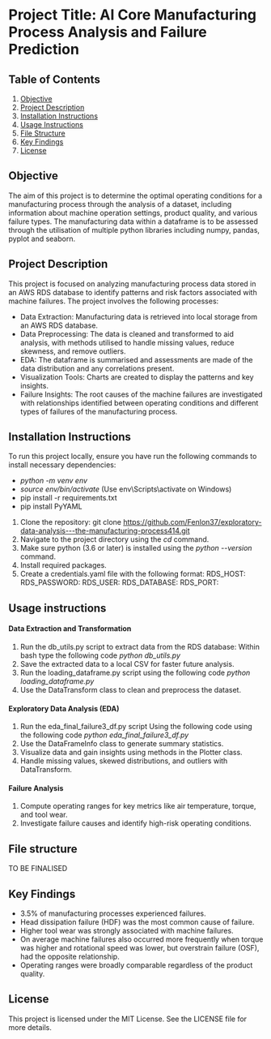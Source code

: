 # Project Title: AI Core Manufacturing Process Analysis and Failure Prediction

## Table of Contents
1. [Objective](#objective)
2. [Project Description](#project-description)
3. [Installation Instructions](#installation-instructions)
4. [Usage Instructions](#usage-instructions)
5. [File Structure](#file-structure)
6. [Key Findings](#key-findings)
7. [License](#license)

## Objective
The aim of this project is to determine the optimal operating conditions for a manufacturing process through the analysis of a dataset, including information about machine operation settings, product quality, and various failure types. The manufacturing data within a dataframe is to be assessed through the utilisation of multiple python libraries including numpy, pandas, pyplot and seaborn. 

## Project Description
This project is focused on analyzing manufacturing process data stored in an AWS RDS database to identify patterns and risk factors associated with machine failures. The project involves the following processes:
- Data Extraction: Manufacturing data is retrieved into local storage from an AWS RDS database.
- Data Preprocessing: The data is cleaned and transformed to aid analysis, with methods utilised to handle missing values, reduce skewness, and remove outliers.
- EDA: The dataframe is summarised and assessments are made of the data distribution and any correlations present.
- Visualization Tools: Charts are created to display the patterns and key insights.
- Failure Insights: The root causes of the machine failures are investigated with relationships identified between operating conditions and different types of failures of the manufacturing process.

## Installation Instructions
To run this project locally, ensure you have run the following commands to install necessary dependencies: 
- *python -m venv env*
- *source env/bin/activate* (Use env\Scripts\activate on Windows)
- pip install -r requirements.txt
- pip install PyYAML

1. Clone the repository: git clone https://github.com/Fenlon37/exploratory-data-analysis---the-manufacturing-process414.git
2. Navigate to the project directory using the *cd* command.
3. Make sure python (3.6 or later) is installed using the *python --version* command.
4. Install required packages.
5. Create a credentials.yaml file with the following format:
RDS_HOST: 
RDS_PASSWORD: 
RDS_USER: 
RDS_DATABASE: 
RDS_PORT: 

## Usage instructions
#### Data Extraction and Transformation
1. Run the db_utils.py script to extract data from the RDS database: Within bash type the following code *python db_utils.py*
2. Save the extracted data to a local CSV for faster future analysis.
3. Run the loading_dataframe.py script using the following code *python loading_dataframe.py*
4. Use the DataTransform class to clean and preprocess the dataset.
#### Exploratory Data Analysis (EDA)
1. Run the eda_final_failure3_df.py script Using the following code using the following code *python eda_final_failure3_df.py*
2. Use the DataFrameInfo class to generate summary statistics.
3. Visualize data and gain insights using methods in the Plotter class.
4. Handle missing values, skewed distributions, and outliers with DataTransform.
#### Failure Analysis
1. Compute operating ranges for key metrics like air temperature, torque, and tool wear.
2. Investigate failure causes and identify high-risk operating conditions.

## File structure
TO BE FINALISED

## Key Findings
- 3.5% of manufacturing processes experienced failures.
- Head dissipation failure (HDF) was the most common cause of failure.
- Higher tool wear was strongly associated with machine failures.
- On average machine failures also occurred more frequently when torque was higher and rotational speed was lower, but overstrain failure (OSF), had the opposite relationship.
- Operating ranges were broadly comparable regardless of the product quality.

## License
This project is licensed under the MIT License. See the LICENSE file for more details.
